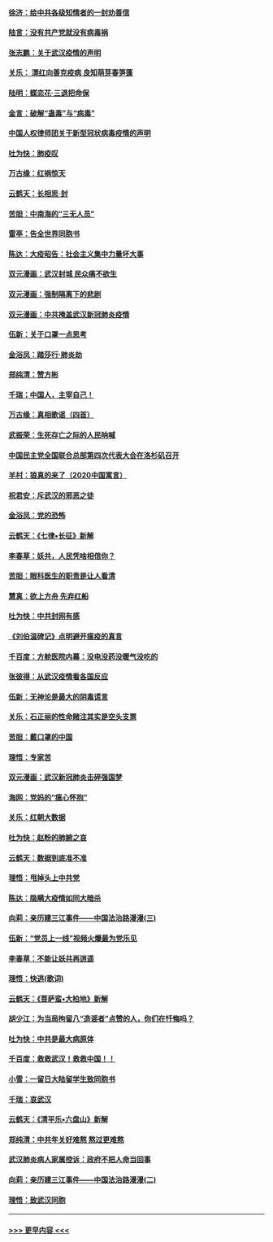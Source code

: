 #### [徐济：给中共各级知情者的一封劝善信](../pages/nsc993/n11868561.md?t=02151355) 
#### [陆言：没有共产党就没有病毒祸](../pages/nsc993/n11868232.md?t=02151355) 
#### [张志鹏：关于武汉疫情的声明](../pages/nsc993/n11867182.md?t=02151355) 
#### [关乐： 漂红向善克疫病 良知萌芽春笋蓬](../pages/nsc993/n11865710.md?t=02151355) 
#### [陆明：蝶恋花‧三退把命保](../pages/nsc993/n11865673.md?t=02151355) 
#### [金言：破解“蛊毒”与“病毒”](../pages/nsc993/n11864103.md?t=02151355) 
#### [中国人权律师团关于新型冠状病毒疫情的声明](../pages/nsc993/n11864249.md?t=02151355) 
#### [吐为快：肺疫叹](../pages/nsc993/n11864027.md?t=02151355) 
#### [万古缘：红祸惊天](../pages/nsc993/n11864079.md?t=02151355) 
#### [云鹤天：长相思‧封](../pages/nsc993/n11864006.md?t=02151355) 
#### [苦胆：中南海的“三无人员”](../pages/nsc993/n11862997.md?t=02151355) 
#### [雷亭：告全世界同胞书](../pages/nsc993/n11862572.md?t=02151355) 
#### [陈达：大疫昭告：社会主义集中力量坏大事](../pages/nsc993/n11859419.md?t=02151355) 
#### [双元漫画：武汉封城 民众痛不欲生](../pages/nsc993/n11859287.md?t=02151355) 
#### [双元漫画：强制隔离下的悲剧](../pages/nsc993/n11859244.md?t=02151355) 
#### [双元漫画：中共掩盖武汉新冠肺炎疫情](../pages/nsc993/n11858249.md?t=02151355) 
#### [伍新：关于口罩一点思考](../pages/nsc993/n11859195.md?t=02151355) 
#### [金浴凤：踏莎行‧肺炎劫](../pages/nsc993/n11858227.md?t=02151355) 
#### [郑纯清：赞方彬](../pages/nsc993/n11856803.md?t=02151355) 
#### [千瑞；中国人，主宰自己！](../pages/nsc993/n11856793.md?t=02151355) 
#### [万古缘：真相歌谣（四首）](../pages/nsc993/n11856263.md?t=02151355) 
#### [武振荣：生死存亡之际的人民呐喊](../pages/nsc993/n11856256.md?t=02151355) 
#### [中国民主党全国联合总部第四次代表大会在洛杉矶召开](../pages/nsc993/n11856344.md?t=02151355) 
#### [羊村：狼真的来了（2020中国寓言）](../pages/nsc993/n11856229.md?t=02151355) 
#### [祝君安：斥武汉的邪恶之徒](../pages/nsc993/n11855861.md?t=02151355) 
#### [金浴凤：党的恐怖](../pages/nsc993/n11855849.md?t=02151355) 
#### [云鹤天：《七律▪长征》新解](../pages/nsc993/n11855479.md?t=02151355) 
#### [李春草：妖共，人民凭啥相信你？](../pages/nsc993/n11855196.md?t=02151355) 
#### [苦胆：眼科医生的职责是让人看清](../pages/nsc993/n11853840.md?t=02151355) 
#### [慧真：欲上方舟 先弃红船](../pages/nsc993/n11853483.md?t=02151355) 
#### [吐为快：中共封网有感](../pages/nsc993/n11852575.md?t=02151355) 
#### [《刘伯温碑记》点明避开瘟疫的真言](../pages/nsc993/n11852128.md?t=02151355) 
#### [千百度：方舱医院内幕：没电没药没暖气没吃的](../pages/nsc993/n11850211.md?t=02151355) 
#### [张彼得：从武汉疫情看各国反应](../pages/nsc993/n11850102.md?t=02151355) 
#### [伍新：无神论是最大的阴毒谎言](../pages/nsc993/n11846129.md?t=02151355) 
#### [关乐：石正丽的性命赌注其实是空头支票](../pages/nsc993/n11846109.md?t=02151355) 
#### [苦胆：戴口罩的中国](../pages/nsc993/n11845576.md?t=02151355) 
#### [理悟：专家苦](../pages/nsc993/n11845564.md?t=02151355) 
#### [双元漫画：武汉新冠肺炎击碎强国梦](../pages/nsc993/n11843320.md?t=02151355) 
#### [海网：党妈的“瘟心怀抱”](../pages/nsc993/n11840740.md?t=02151355) 
#### [关乐：红朝大数据](../pages/nsc993/n11840675.md?t=02151355) 
#### [吐为快：赵粉的肺腑之哀](../pages/nsc993/n11840618.md?t=02151355) 
#### [云鹤天：数据到底准不准](../pages/nsc993/n11840325.md?t=02151355) 
#### [理悟：甩掉头上中共党](../pages/nsc993/n11838826.md?t=02151355) 
#### [陈达：隐瞒大疫情如同大暗杀](../pages/nsc993/n11838771.md?t=02151355) 
#### [向莉：亲历建三江事件——中国法治路漫漫(三)](../pages/nsc993/n11831825.md?t=02151355) 
#### [伍新：“党员上一线”视频火爆最为党乐见](../pages/nsc993/n11838200.md?t=02151355) 
#### [李春草：不能让妖共再逍遥](../pages/nsc993/n11838102.md?t=02151355) 
#### [理悟：快逃(歌词)](../pages/nsc993/n11838083.md?t=02151355) 
#### [云鹤天：《菩萨蛮▪大柏地》新解](../pages/nsc993/n11838059.md?t=02151355) 
#### [胡少江：为当局拘留八“造谣者”点赞的人，你们在忏悔吗？](../pages/nsc993/n11836801.md?t=02151355) 
#### [吐为快：中共是最大病原体](../pages/nsc993/n11836748.md?t=02151355) 
#### [千百度：救救武汉！救救中国！！](../pages/nsc993/n11836145.md?t=02151355) 
#### [小雪：一留日大陆留学生致同胞书](../pages/nsc993/n11834624.md?t=02151355) 
#### [千瑞：哀武汉](../pages/nsc993/n11833647.md?t=02151355) 
#### [云鹤天：《清平乐▪六盘山》新解](../pages/nsc993/n11833611.md?t=02151355) 
#### [郑纯清：中共年关好难熬 熬过更难熬](../pages/nsc993/n11833489.md?t=02151355) 
#### [武汉肺炎病人家属控诉：政府不把人命当回事](../pages/nsc993/n11833205.md?t=02151355) 
#### [向莉：亲历建三江事件——中国法治路漫漫(二)](../pages/nsc993/n11829102.md?t=02151355) 
#### [理悟：致武汉同胞](../pages/nsc993/n11831522.md?t=02151355) 

----
#### [ >>> 更早内容 <<< ](../indexes/nsc993-earlier.md)
